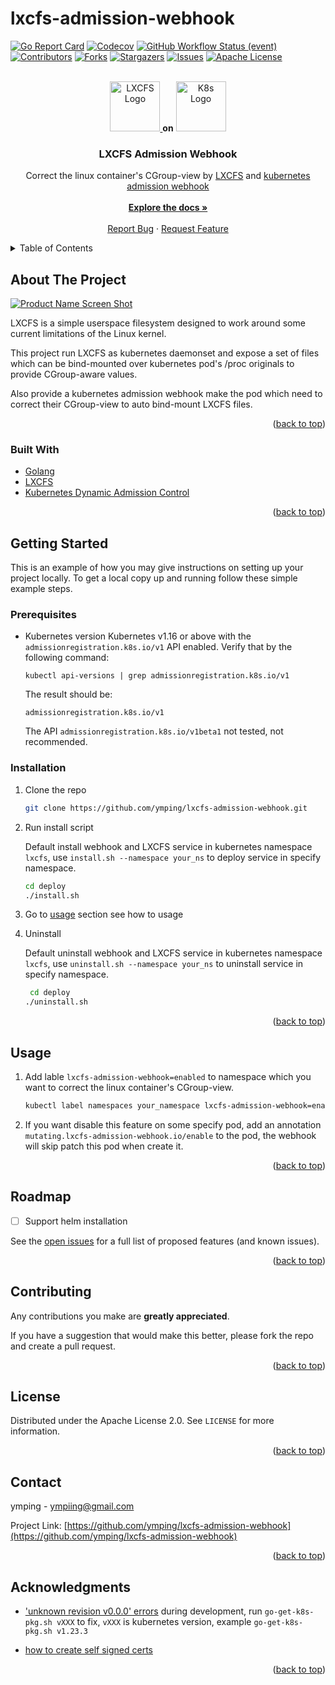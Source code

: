 # lxcfs-admission-webhook

<div id="top"></div>
<!--
*** Thanks for checking out the Best-README-Template. If you have a suggestion
*** that would make this better, please fork the repo and create a pull request
*** or simply open an issue with the tag "enhancement".
*** Don't forget to give the project a star!
*** Thanks again! Now go create something AMAZING! :D
-->



<!-- PROJECT SHIELDS -->
<!--
*** I'm using markdown "reference style" links for readability.
*** Reference links are enclosed in brackets [ ] instead of parentheses ( ).
*** See the bottom of this document for the declaration of the reference variables
*** for contributors-url, forks-url, etc. This is an optional, concise syntax you may use.
*** https://www.markdownguide.org/basic-syntax/#reference-style-links
-->
[![Go Report Card][go-report-card-shield]][go-report-card-url]
[![Codecov][codecov-shield]][codecov-url]
[![GitHub Workflow Status (event)][github-workflow-status-shield]][github-workflow-status-url]
[![Contributors][contributors-shield]][contributors-url]
[![Forks][forks-shield]][forks-url]
[![Stargazers][stars-shield]][stars-url]
[![Issues][issues-shield]][issues-url]
[![Apache License][license-shield]][license-url]


<!-- PROJECT LOGO -->
<br />
<div align="center">
  <a href="https://linuxcontainers.org/lxcfs/introduction/">
    <img src="https://linuxcontainers.org/static/img/containers.small.png" alt="LXCFS Logo" width="80" height="80">
  </a>
  <strong>on</strong>
  <a href="https://kubernetes.io/">
    <img src="https://kubernetes.io/images/favicon.png" alt="K8s Logo" width="80" height="80">
  </a>

<h3 align="center">LXCFS Admission Webhook</h3>

  <p align="center">
    Correct the linux container's CGroup-view by <a href="https://linuxcontainers.org/lxcfs/introduction/">LXCFS</a> and <a href="https://kubernetes.io/docs/reference/access-authn-authz/extensible-admission-controllers/">kubernetes admission webhook</a>
    <br />
    <br />
    <a href="https://github.com/ymping/lxcfs-admission-webhook"><strong>Explore the docs »</strong></a>
    <br />
    <br />
    <a href="https://github.com/ymping/lxcfs-admission-webhook/issues">Report Bug</a>
    ·
    <a href="https://github.com/ymping/lxcfs-admission-webhook/issues">Request Feature</a>
  </p>
</div>



<!-- TABLE OF CONTENTS -->
<details>
  <summary>Table of Contents</summary>
  <ol>
    <li>
      <a href="#about-the-project">About The Project</a>
      <ul>
        <li><a href="#built-with">Built With</a></li>
      </ul>
    </li>
    <li>
      <a href="#getting-started">Getting Started</a>
      <ul>
        <li><a href="#prerequisites">Prerequisites</a></li>
        <li><a href="#installation">Installation</a></li>
      </ul>
    </li>
    <li><a href="#usage">Usage</a></li>
    <li><a href="#roadmap">Roadmap</a></li>
    <li><a href="#contributing">Contributing</a></li>
    <li><a href="#license">License</a></li>
    <li><a href="#contact">Contact</a></li>
    <li><a href="#acknowledgments">Acknowledgments</a></li>
  </ol>
</details>



<!-- ABOUT THE PROJECT -->
## About The Project

[![Product Name Screen Shot][product-screenshot]](https://www.processon.com/view/link/6208d461f346fb3a0a38d972)

LXCFS is a simple userspace filesystem designed to work around some current limitations of the Linux kernel.

This project run LXCFS as kubernetes daemonset and expose a set of files which can be bind-mounted over kubernetes pod's /proc originals to provide CGroup-aware values.

Also provide a kubernetes admission webhook make the pod which need to correct their CGroup-view to auto bind-mount LXCFS files.

<p align="right">(<a href="#top">back to top</a>)</p>



### Built With

* [Golang](https://go.dev/)
* [LXCFS](https://linuxcontainers.org/lxcfs/introduction/)
* [Kubernetes Dynamic Admission Control](https://kubernetes.io/docs/reference/access-authn-authz/extensible-admission-controllers/)
 
<p align="right">(<a href="#top">back to top</a>)</p>



<!-- GETTING STARTED -->
## Getting Started

This is an example of how you may give instructions on setting up your project locally.
To get a local copy up and running follow these simple example steps.

### Prerequisites

* Kubernetes version
  Kubernetes v1.16 or above with the `admissionregistration.k8s.io/v1` API enabled. Verify that by the following command:
  ```
  kubectl api-versions | grep admissionregistration.k8s.io/v1
  ```
  The result should be:
  ```
  admissionregistration.k8s.io/v1
  ```
  The API `admissionregistration.k8s.io/v1beta1` not tested, not recommended.

### Installation

1. Clone the repo
   ```sh
   git clone https://github.com/ymping/lxcfs-admission-webhook.git
   ```
3. Run install script
   
   Default install webhook and LXCFS service in kubernetes namespace `lxcfs`,
   use `install.sh --namespace your_ns` to deploy service in specify namespace.
   ```sh
   cd deploy
   ./install.sh
   ```
4. Go to [usage](#usage) section see how to usage
5. Uninstall

   Default uninstall webhook and LXCFS service in kubernetes namespace `lxcfs`,
   use `uninstall.sh --namespace your_ns` to uninstall service in specify namespace.
   ```sh
    cd deploy
   ./uninstall.sh
   ```

<p align="right">(<a href="#top">back to top</a>)</p>



<!-- USAGE EXAMPLES -->
## Usage

1. Add lable `lxcfs-admission-webhook=enabled` to namespace which you want to correct the linux container's CGroup-view.
   ```sh
   kubectl label namespaces your_namespace lxcfs-admission-webhook=enabled
   ```
2. If you want disable this feature on some specify pod,
   add an annotation `mutating.lxcfs-admission-webhook.io/enable` to the pod,
   the webhook will skip patch this pod when create it.

<p align="right">(<a href="#top">back to top</a>)</p>



<!-- ROADMAP -->
## Roadmap

- [ ] Support helm installation

See the [open issues](https://github.com/ymping/lxcfs-admission-webhook/issues) for a full list of proposed features (and known issues).

<p align="right">(<a href="#top">back to top</a>)</p>



<!-- CONTRIBUTING -->
## Contributing

Any contributions you make are **greatly appreciated**.

If you have a suggestion that would make this better, please fork the repo and create a pull request.

<p align="right">(<a href="#top">back to top</a>)</p>



<!-- LICENSE -->
## License

Distributed under the Apache License 2.0. See `LICENSE` for more information.

<p align="right">(<a href="#top">back to top</a>)</p>



<!-- CONTACT -->
## Contact

ymping - [ympiing@gmail.com](mailto:ympiing@gmail.com)

Project Link: [https://github.com/ymping/lxcfs-admission-webhook](https://github.com/ymping/lxcfs-admission-webhook)

<p align="right">(<a href="#top">back to top</a>)</p>



<!-- ACKNOWLEDGMENTS -->
## Acknowledgments

* ['unknown revision v0.0.0' errors](https://github.com/kubernetes/kubernetes/issues/79384) during development,
  run `go-get-k8s-pkg.sh vXXX` to fix, `vXXX` is kubernetes version, example `go-get-k8s-pkg.sh v1.23.3`

* [how to create self signed certs](https://kubernetes.io/docs/tasks/administer-cluster/certificates/#openssl)

<p align="right">(<a href="#top">back to top</a>)</p>



<!-- MARKDOWN LINKS & IMAGES -->
<!-- https://www.markdownguide.org/basic-syntax/#reference-style-links -->
[github-workflow-status-shield]: https://img.shields.io/github/workflow/status/ymping/lxcfs-admission-webhook/Go?event=push&logo=github&style=for-the-badge
[github-workflow-status-url]: https://github.com/ymping/lxcfs-admission-webhook/actions/workflows/go.yml
[go-report-card-shield]: https://goreportcard.com/badge/github.com/ymping/lxcfs-admission-webhook?style=for-the-badge
[go-report-card-url]: https://goreportcard.com/report/github.com/ymping/lxcfs-admission-webhook
[codecov-shield]: https://img.shields.io/codecov/c/github/ymping/lxcfs-admission-webhook?logo=codecov&style=for-the-badge
[codecov-url]: https://app.codecov.io/gh/ymping/lxcfs-admission-webhook/
[contributors-shield]: https://img.shields.io/github/contributors/ymping/lxcfs-admission-webhook.svg?style=for-the-badge
[contributors-url]: https://github.com/ymping/lxcfs-admission-webhook/graphs/contributors
[forks-shield]: https://img.shields.io/github/forks/ymping/lxcfs-admission-webhook.svg?style=for-the-badge
[forks-url]: https://github.com/ymping/lxcfs-admission-webhook/network/members
[stars-shield]: https://img.shields.io/github/stars/ymping/lxcfs-admission-webhook.svg?style=for-the-badge
[stars-url]: https://github.com/ymping/lxcfs-admission-webhook/stargazers
[issues-shield]: https://img.shields.io/github/issues/ymping/lxcfs-admission-webhook.svg?style=for-the-badge
[issues-url]: https://github.com/ymping/lxcfs-admission-webhook/issues
[license-shield]: https://img.shields.io/github/license/ymping/lxcfs-admission-webhook.svg?logo=apache&style=for-the-badge
[license-url]: https://github.com/ymping/lxcfs-admission-webhook/blob/master/LICENSE
[product-screenshot]: http://assets.processon.com/chart_image/6208c9970e3e7407d1cddc1d.png
